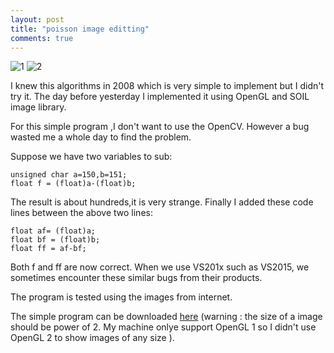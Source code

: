 ```yaml
---
layout: post
title: "poisson image editting"
comments: true
---
```


![1](http://hwdong.com/prog_images/1.jpg)  ![2](http://hwdong.com/prog_images/2.jpg)

I knew this algorithms in 2008 which is very simple to implement but I didn't try it. The day before yesterday I implemented it using OpenGL and SOIL image library.
<!--more--> 
For this simple program ,I don't want to use the OpenCV. However a bug wasted me a whole day to find the problem.

Suppose we have two variables to sub:

```
unsigned char a=150,b=151;
float f = (float)a-(float)b; 
```

The result is about hundreds,it is very strange.
Finally I added these code lines between the above two lines:

```
float af= (float)a; 
float bf = (float)b; 
float ff = af-bf;
```

Both f and ff are now correct. When we use VS201x such as VS2015, we sometimes encounter these similar bugs from their products.  

The program is tested using the images from internet.

The simple program can be downloaded [here](http://hwdong.com/prog_images/DPIE.zip) (warning : the size of a image should be power of 2. 
My machine onlye support OpenGL 1 so I didn't use OpenGL 2 to show images of any size ). 
